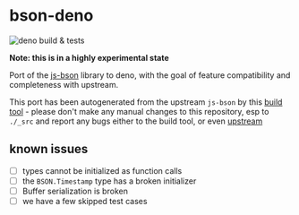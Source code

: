 # bson-deno

![deno build & tests](https://github.com/thekorn/bson-deno/actions/workflows/deno.yml/badge.svg)

**Note: this is in a highly experimental state**

Port of the [js-bson](https://github.com/mongodb/js-bson.git) library to deno,
with the goal of feature compatibility and completeness with upstream.

This port has been autogenerated from the upstream `js-bson` by this
[build tool](https://github.com/thekorn/deno-build-mongodb-native) - please
don't make any manual changes to this repository, esp to `./_src` and report any
bugs either to the build tool, or even
[upstream](https://github.com/mongodb/js-bson)

## known issues

- [ ] types cannot be initialized as function calls
- [ ] the `BSON.Timestamp` type has a broken initializer
- [ ] Buffer serialization is broken
- [ ] we have a few skipped test cases

